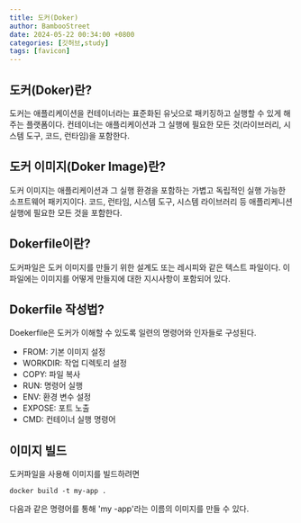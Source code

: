 ```yaml
---
title: 도커(Doker)
author: BambooStreet
date: 2024-05-22 00:34:00 +0800
categories: [깃허브,study]
tags: [favicon]
---
```



## 도커(Doker)란?

도커는 애플리케이션을 컨테이너라는 표준화된 유닛으로 패키징하고 실행할 수 있게 해주는 플랫폼이다.
컨테이너는 애플리케이션과 그 실행에 필요한 모든 것(라이브러리, 시스템 도구, 코드, 런타임)을 포함한다.


## 도커 이미지(Doker Image)란?

도커 이미지는 애플리케이션과 그 실행 환경을 포함하는 가볍고 독립적인 실행 가능한 소프트웨어 패키지이다.
코드, 런타임, 시스템 도구, 시스템 라이브러리 등 애플리케니션 실행에 필요한 모든 것을 포함한다.


## Dokerfile이란?

도커파일은 도커 이미지를 만들기 위한 설계도 또는 레시피와 같은 텍스트 파일이다.
이 파일에는 이미지를 어떻게 만들지에 대한 지시사항이 포함되어 있다.


## Dokerfile 작성법?

Doekerfile은 도커가 이해할 수 있도록 일련의 명령어와 인자들로 구성된다.

* FROM: 기본 이미지 설정
* WORKDIR: 작업 디렉토리 설정
* COPY: 파일 복사
* RUN: 명령어 실행
* ENV: 환경 변수 설정
* EXPOSE: 포트 노출
* CMD: 컨테이너 실행 명령어


## 이미지 빌드

도커파일을 사용해 이미지를 빌드하려면 
```
docker build -t my-app .
```
다음과 같은 명령어를 통해 'my -app'라는 이름의 이미지를 만들 수 있다.

